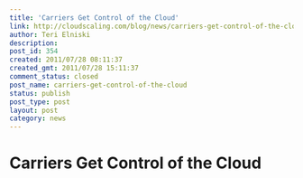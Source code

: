 ```yaml
---
title: 'Carriers Get Control of the Cloud'
link: http://cloudscaling.com/blog/news/carriers-get-control-of-the-cloud/
author: Teri Elniski
description: 
post_id: 354
created: 2011/07/28 08:11:37
created_gmt: 2011/07/28 15:11:37
comment_status: closed
post_name: carriers-get-control-of-the-cloud
status: publish
post_type: post
layout: post
category: news
---
```


# Carriers Get Control of the Cloud

